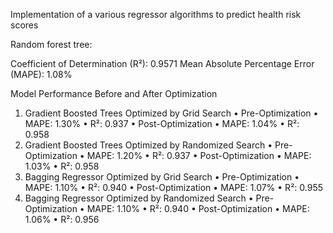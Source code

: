 Implementation of a various regressor algorithms to predict health risk scores

Random forest tree:

Coefficient of Determination (R²): 0.9571
Mean Absolute Percentage Error (MAPE): 1.08%

Model Performance Before and After Optimization
1. Gradient Boosted Trees Optimized by Grid Search
•	Pre-Optimization
• MAPE: 1.30%
• R²: 0.937
•	Post-Optimization
• MAPE: 1.04%
• R²: 0.958
2. Gradient Boosted Trees Optimized by Randomized Search
•	Pre-Optimization
• MAPE: 1.20%
• R²: 0.937
•	Post-Optimization
• MAPE: 1.03%
• R²: 0.958
3. Bagging Regressor Optimized by Grid Search
•	Pre-Optimization
• MAPE: 1.10%
• R²: 0.940
•	Post-Optimization
• MAPE: 1.07%
• R²: 0.955
4. Bagging Regressor Optimized by Randomized Search
•	Pre-Optimization
• MAPE: 1.10%
• R²: 0.940
•	Post-Optimization
• MAPE: 1.06%
• R²: 0.956

